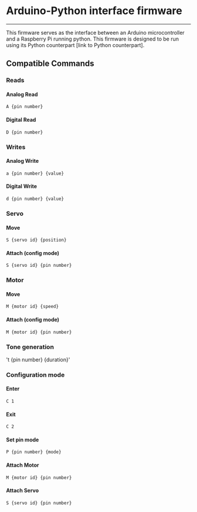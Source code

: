 # Arduino-Python interface firmware
---
This firmware serves as the interface between an Arduino microcontroller and a Raspberry Pi running python.  This firmware is designed to be run using its Python counterpart [link to Python counterpart].

## Compatible Commands

### Reads
#### Analog Read
`A {pin number}`
#### Digital Read
`D {pin number}`
### Writes
#### Analog Write
`a {pin number} {value}`
#### Digital Write
`d {pin number} {value}`
### Servo
#### Move
`S {servo id} {position}`
#### Attach (config mode)
`S {servo id} {pin number}`
### Motor
#### Move
`M {motor id} {speed}`
#### Attach (config mode)
`M {motor id} {pin number}`
### Tone generation
't {pin number} {duration}'
### Configuration mode
#### Enter
`C 1`
#### Exit
`C 2`
#### Set pin mode
`P {pin number} {mode}`
#### Attach Motor
`M {motor id} {pin number}`
#### Attach Servo
`S {servo id} {pin number}`
